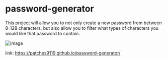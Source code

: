 # password-generator
This project will allow you to not only create a new password from between 8-128 characters, but also allow you to filter what types of characters you would like that password to contain.

![image](https://user-images.githubusercontent.com/67241239/88120031-e6624200-cb76-11ea-9f60-2f744d2db7fc.png)

link: https://patches9119.github.io/password-generator/
